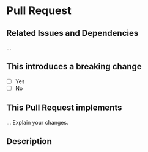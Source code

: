 # Pull Request

## Related Issues and Dependencies

…

## This introduces a breaking change

- [ ] Yes
- [ ] No

<!-- If this introduces a breaking change, please describe the impact and migration path for existing applications
below. -->

## This Pull Request implements

… Explain your changes.

## Description

<!--- Describe your changes in detail -->
